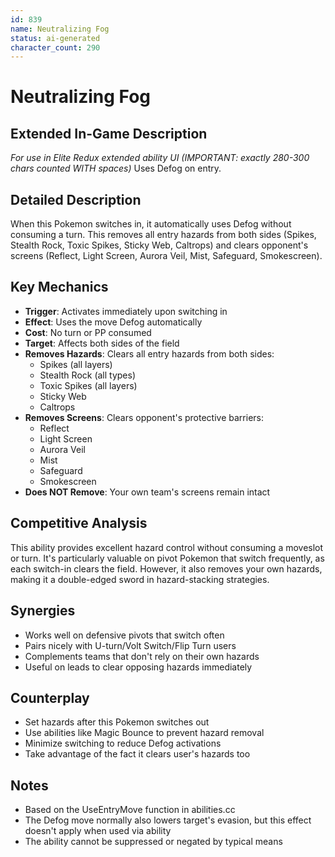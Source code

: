 ```yaml
---
id: 839
name: Neutralizing Fog
status: ai-generated
character_count: 290
---
```


# Neutralizing Fog

## Extended In-Game Description
*For use in Elite Redux extended ability UI (IMPORTANT: exactly 280-300 chars counted WITH spaces)*
Uses Defog on entry.

## Detailed Description
When this Pokemon switches in, it automatically uses Defog without consuming a turn. This removes all entry hazards from both sides (Spikes, Stealth Rock, Toxic Spikes, Sticky Web, Caltrops) and clears opponent's screens (Reflect, Light Screen, Aurora Veil, Mist, Safeguard, Smokescreen).

## Key Mechanics
- **Trigger**: Activates immediately upon switching in
- **Effect**: Uses the move Defog automatically
- **Cost**: No turn or PP consumed
- **Target**: Affects both sides of the field
- **Removes Hazards**: Clears all entry hazards from both sides:
  - Spikes (all layers)
  - Stealth Rock (all types)
  - Toxic Spikes (all layers)
  - Sticky Web
  - Caltrops
- **Removes Screens**: Clears opponent's protective barriers:
  - Reflect
  - Light Screen
  - Aurora Veil
  - Mist
  - Safeguard
  - Smokescreen
- **Does NOT Remove**: Your own team's screens remain intact

## Competitive Analysis
This ability provides excellent hazard control without consuming a moveslot or turn. It's particularly valuable on pivot Pokemon that switch frequently, as each switch-in clears the field. However, it also removes your own hazards, making it a double-edged sword in hazard-stacking strategies.

## Synergies
- Works well on defensive pivots that switch often
- Pairs nicely with U-turn/Volt Switch/Flip Turn users
- Complements teams that don't rely on their own hazards
- Useful on leads to clear opposing hazards immediately

## Counterplay
- Set hazards after this Pokemon switches out
- Use abilities like Magic Bounce to prevent hazard removal
- Minimize switching to reduce Defog activations
- Take advantage of the fact it clears user's hazards too

## Notes
- Based on the UseEntryMove function in abilities.cc
- The Defog move normally also lowers target's evasion, but this effect doesn't apply when used via ability
- The ability cannot be suppressed or negated by typical means